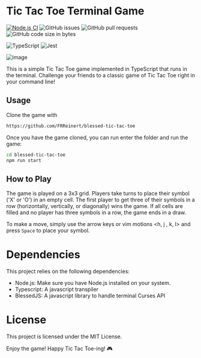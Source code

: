 # Tic Tac Toe Terminal Game
[![Node.js CI](https://github.com/FRReinert/blessed-tic-tac-toe/actions/workflows/node.js.yml/badge.svg)](https://github.com/FRReinert/blessed-tic-tac-toe/actions/workflows/node.js.yml)
![GitHub issues](https://img.shields.io/github/issues/FRReinert/blessed-tic-tac-toe)
![GitHub pull requests](https://img.shields.io/github/issues-pr/FRReinert/blessed-tic-tac-toe)
![GitHub code size in bytes](https://img.shields.io/github/languages/code-size/FRReinert/blessed-tic-tac-toe)



![TypeScript](https://img.shields.io/badge/typescript-%23007ACC.svg?style=for-the-badge&logo=typescript&logoColor=white)
![Jest](https://img.shields.io/badge/-jest-%23C21325?style=for-the-badge&logo=jest&logoColor=white)

![image](https://github.com/FRReinert/blessed-tic-tac-toe/assets/25513355/60b54370-d765-420e-badc-947e732a80d2)


This is a simple Tic Tac Toe game implemented in TypeScript that runs in the terminal. Challenge your friends to a classic game of Tic Tac Toe right in your command line!

## Usage
Clone the game with
```sh
https://github.com/FRReinert/blessed-tic-tac-toe
```

Once you have the game cloned, you can run enter the folder and run the game:
```sh
cd blessed-tic-tac-toe
npm run start
```

## How to Play
The game is played on a 3x3 grid. Players take turns to place their symbol ('X' or 'O') in an empty cell. The first player to get three of their symbols in a row (horizontally, vertically, or diagonally) wins the game. If all cells are filled and no player has three symbols in a row, the game ends in a draw.

To make a move, simply use the arrow keys or vim motions \<h, j , k, l> and press `Space` to place your symbol.

# Dependencies
This project relies on the following dependencies:

* Node.js: Make sure you have Node.js installed on your system.
* Typescript: A javascript transpiler
* BlessedJS: A javascript library to handle terminal Curses API

# License
This project is licensed under the MIT License.

Enjoy the game! Happy Tic Tac Toe-ing! 🎮
